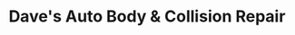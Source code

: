 ---
title: "Dave's Auto Body & Collision Repair"
url: /smithville/daves-auto-body-and-collision-repair/
shop: car repair
---